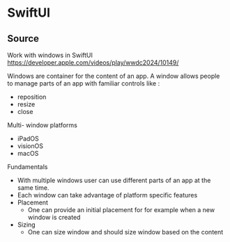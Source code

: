 #  SwiftUI

## Source
Work with windows in SwiftUI
https://developer.apple.com/videos/play/wwdc2024/10149/

Windows are container for the content of an app. A window allows people to manage parts of an app with familiar controls like :
- reposition
- resize
- close

Multi- window platforms
- iPadOS
- visionOS
- macOS


Fundamentals
- With multiple windows user can use different parts of an app at the same time.
- Each window can take advantage of platform specific features
- Placement
    - One can provide an initial placement for for example when a new window is created
- Sizing
    - One can size window and should size window based on the content
